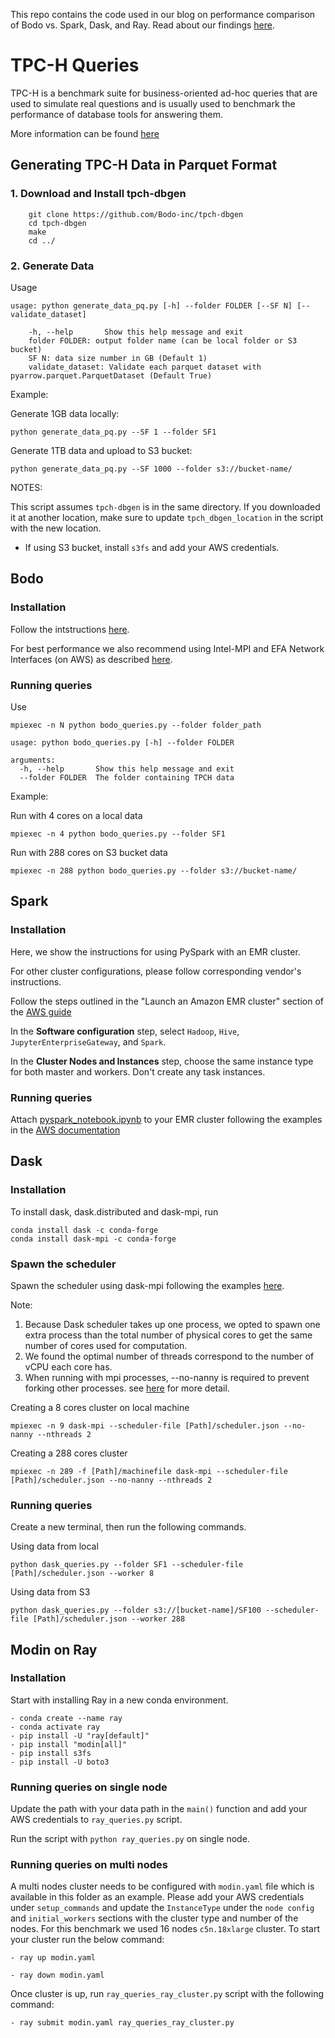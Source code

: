 This repo contains the code used in our blog on performance comparison of Bodo vs. Spark, Dask, and Ray. Read about our findings [here](https://bodo.ai/blog/performance-and-cost-of-bodo-vs-spark-dask-ray).

# TPC-H Queries

TPC-H is a benchmark suite for business-oriented ad-hoc queries that are used to simulate real questions and is usually used to benchmark the performance of database tools for answering them.

More information can be found [here](http://www.tpc.org/tpch/)


## Generating TPC-H Data in Parquet Format

### 1. Download and Install tpch-dbgen

```
    git clone https://github.com/Bodo-inc/tpch-dbgen
    cd tpch-dbgen
    make
    cd ../
```

### 2. Generate Data

Usage

```
usage: python generate_data_pq.py [-h] --folder FOLDER [--SF N] [--validate_dataset]

    -h, --help       Show this help message and exit
    folder FOLDER: output folder name (can be local folder or S3 bucket)
    SF N: data size number in GB (Default 1)
    validate_dataset: Validate each parquet dataset with pyarrow.parquet.ParquetDataset (Default True)
```

Example:

Generate 1GB data locally:

`python generate_data_pq.py --SF 1 --folder SF1`

Generate 1TB data and upload to S3 bucket:

`python generate_data_pq.py --SF 1000 --folder s3://bucket-name/`

NOTES:

This script assumes `tpch-dbgen` is in the same directory. If you downloaded it at another location, make sure to update `tpch_dbgen_location` in the script with the new location.

- If using S3 bucket, install `s3fs` and add your AWS credentials.

## Bodo

### Installation

Follow the intstructions [here](https://docs.bodo.ai/latest/source/installation_and_setup/index.html).

For best performance we also recommend using Intel-MPI and EFA Network Interfaces (on AWS) as described [here](https://docs.bodo.ai/latest/source/installation_and_setup/recommended_tools.html#).

### Running queries

Use

`mpiexec -n N python bodo_queries.py --folder folder_path`

```
usage: python bodo_queries.py [-h] --folder FOLDER

arguments:
  -h, --help       Show this help message and exit
  --folder FOLDER  The folder containing TPCH data

```

Example:

Run with 4 cores on a local data

`mpiexec -n 4 python bodo_queries.py --folder SF1`

Run with 288 cores on S3 bucket data

`mpiexec -n 288 python bodo_queries.py --folder s3://bucket-name/`

## Spark

### Installation

Here, we show the instructions for using PySpark with an EMR cluster.

For other cluster configurations, please follow corresponding vendor's instructions.

Follow the steps outlined in the "Launch an Amazon EMR cluster" section of the [AWS guide](https://docs.aws.amazon.com/emr/latest/ManagementGuide/emr-gs-launch-sample-cluster.html)

In the **Software configuration** step, select `Hadoop`, `Hive`, `JupyterEnterpriseGateway`, and `Spark`.

In the **Cluster Nodes and Instances** step, choose the same instance type for both master and workers. Don't create any task instances.

### Running queries

Attach [pyspark_notebook.ipynb](./pyspark_notebook.ipynb) to your EMR cluster following the examples in the [AWS documentation](https://docs.aws.amazon.com/emr/latest/ManagementGuide/emr-managed-notebooks-create.html)

## Dask

### Installation

To install dask, dask.distributed and dask-mpi, run

```
conda install dask -c conda-forge
conda install dask-mpi -c conda-forge
```

### Spawn the scheduler

Spawn the scheduler using dask-mpi following the examples [here](https://mpi.dask.org/en/latest/).

Note:

1. Because Dask scheduler takes up one process, we opted to spawn one extra process than the total number of physical cores to get the same number of cores used for computation.
2. We found the optimal number of threads correspond to the number of vCPU each core has.
3. When running with mpi processes, --no-nanny is required to prevent forking other processes. see [here](https://docs.dask.org/en/latest/how-to/deploy-dask/hpc.html) for more detail.

Creating a 8 cores cluster on local machine

`mpiexec -n 9 dask-mpi --scheduler-file [Path]/scheduler.json --no-nanny --nthreads 2`

Creating a 288 cores cluster

`mpiexec -n 289 -f [Path]/machinefile dask-mpi --scheduler-file [Path]/scheduler.json --no-nanny --nthreads 2`

### Running queries

Create a new terminal, then run the following commands.

Using data from local

`python dask_queries.py --folder SF1 --scheduler-file [Path]/scheduler.json --worker 8`

Using data from S3

`python dask_queries.py --folder s3://[bucket-name]/SF100 --scheduler-file [Path]/scheduler.json --worker 288`

## Modin on Ray

### Installation

Start with installing Ray in a new conda environment.

```
- conda create --name ray
- conda activate ray
- pip install -U "ray[default]"
- pip install "modin[all]"
- pip install s3fs
- pip install -U boto3
```

### Running queries on single node

Update the path with your data path in the `main()` function and add your AWS credentials to `ray_queries.py` script.

Run the script with `python ray_queries.py` on single node.

### Running queries on multi nodes

A multi nodes cluster needs to be configured  with `modin.yaml` file which is available in this folder as an example. Please add your AWS credentials under `setup_commands` and update the `InstanceType` under the `node config` and `initial_workers` sections with the cluster type and number of the nodes. For this benchmark we used 16 nodes `c5n.18xlarge` cluster. 
To start your cluster run the below command:
```
- ray up modin.yaml
```
```
- ray down modin.yaml
```
Once cluster is up, run `ray_queries_ray_cluster.py` script with the following command:
```
- ray submit modin.yaml ray_queries_ray_cluster.py
```
